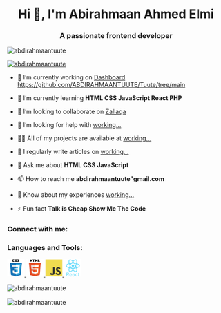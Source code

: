<h1 align="center">Hi 👋, I'm Abirahmaan Ahmed Elmi</h1>
<h3 align="center">A passionate frontend developer</h3>

<p align="left"> <img src="https://komarev.com/ghpvc/?username=abdirahmaantuute&label=Profile%20views&color=0e75b6&style=flat" alt="abdirahmaantuute" /> </p>

<p align="left"> <a href="https://github.com/ryo-ma/github-profile-trophy"><img src="https://github-profile-trophy.vercel.app/?username=abdirahmaantuute" alt="abdirahmaantuute" /></a> </p>

- 🔭 I’m currently working on [Dashboard](ccc) https://github.com/ABDIRAHMAANTUUTE/Tuute/tree/main

- 🌱 I’m currently learning **HTML CSS JavaScript React PHP**

- 👯 I’m looking to collaborate on [Zallaqa](working...)

- 🤝 I’m looking for help with [working...](working...)

- 👨‍💻 All of my projects are available at [working...](working...)

- 📝 I regularly write articles on [working...](working...)

- 💬 Ask me about **HTML CSS JavaScript**

- 📫 How to reach me **abdirahmaantuute"gmail.com**

- 📄 Know about my experiences [working...](working...)

- ⚡ Fun fact **Talk is Cheap Show Me The Code**

<h3 align="left">Connect with me:</h3>
<p align="left">
</p>

<h3 align="left">Languages and Tools:</h3>
<p align="left"> <a href="https://www.w3schools.com/css/" target="_blank" rel="noreferrer"> <img src="https://raw.githubusercontent.com/devicons/devicon/master/icons/css3/css3-original-wordmark.svg" alt="css3" width="40" height="40"/> </a> <a href="https://www.w3.org/html/" target="_blank" rel="noreferrer"> <img src="https://raw.githubusercontent.com/devicons/devicon/master/icons/html5/html5-original-wordmark.svg" alt="html5" width="40" height="40"/> </a> <a href="https://developer.mozilla.org/en-US/docs/Web/JavaScript" target="_blank" rel="noreferrer"> <img src="https://raw.githubusercontent.com/devicons/devicon/master/icons/javascript/javascript-original.svg" alt="javascript" width="40" height="40"/> </a> <a href="https://reactjs.org/" target="_blank" rel="noreferrer"> <img src="https://raw.githubusercontent.com/devicons/devicon/master/icons/react/react-original-wordmark.svg" alt="react" width="40" height="40"/> </a> </p>

<p><img align="center" src="https://github-readme-stats.vercel.app/api/top-langs?username=abdirahmaantuute&show_icons=true&locale=en&layout=compact" alt="abdirahmaantuute" /></p>

<p><img align="center" src="https://github-readme-streak-stats.herokuapp.com/?user=abdirahmaantuute&" alt="abdirahmaantuute" /></p>
